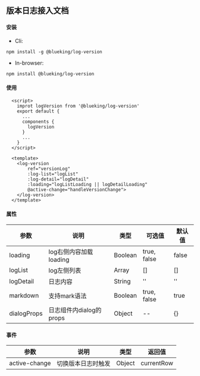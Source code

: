 ## 版本日志接入文档

#### 安装
- Cli:

```shell
npm install -g @blueking/log-version
```
- In-browser:

```shell
npm install @blueking/log-version
```

#### 使用

```vue
  <script>
    improt logVersion from '@blueking/log-version'
    export default {
      ...
      components {
        logVersion
      }
      ...
    }
  </script>

  <template>
    <log-version
        ref="versionLog"
        :log-list="logList"
        :log-detail="logDetail"
        :loading="logListLoading || logDetailLoading"
        @active-change="handleVersionChange">
    </log-version>
  </template>
```
#### 属性

| 参数 | 说明 | 类型 | 可选值| 默认值 |
| --- | --- | -- | -- | -- |
|  loading   |  log右侧内容加载loading   | Boolean   |  true, false  | false |
|  logList   |  log左侧列表   | Array   |  []  |  [] |
|  logDetail   |  日志内容   | String   |  ''  | ''  |
|  markdown   |  支持mark语法   | Boolean   |  true, false  | true |
|  dialogProps   |  日志组件内dialog的props   | Object   |  --  | {} |

#### 事件

| 参数 | 说明 | 类型 | 返回值|
| --- | --- | -- | -- |
|   active-change  |  切换版本日志时触发   |  Object  |  currentRow  |